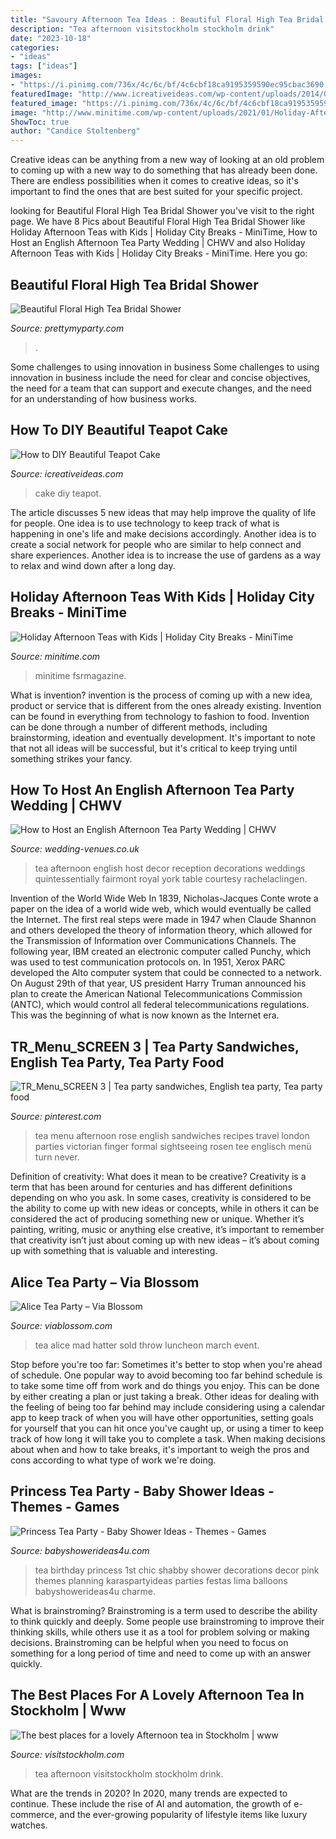 ```yaml
---
title: "Savoury Afternoon Tea Ideas : Beautiful Floral High Tea Bridal Shower"
description: "Tea afternoon visitstockholm stockholm drink"
date: "2023-10-18"
categories:
- "ideas"
tags: ["ideas"]
images:
- "https://i.pinimg.com/736x/4c/6c/bf/4c6cbf18ca9195359590ec95cbac3690.jpg"
featuredImage: "http://www.icreativeideas.com/wp-content/uploads/2014/06/How-to-DIY-Beautiful-Teapot-Cake-thumb.jpg"
featured_image: "https://i.pinimg.com/736x/4c/6c/bf/4c6cbf18ca9195359590ec95cbac3690.jpg"
image: "http://www.minitime.com/wp-content/uploads/2021/01/Holiday-Afternoon-Teas-with-Kids-e3851d8d0bca4c94a854db16b7817976.jpg"
ShowToc: true
author: "Candice Stoltenberg"
---
```



Creative ideas can be anything from a new way of looking at an old problem to coming up with a new way to do something that has already been done. There are endless possibilities when it comes to creative ideas, so it's important to find the ones that are best suited for your specific project.

	

		
looking for Beautiful Floral High Tea Bridal Shower you've visit to the right page. We have 8 Pics about Beautiful Floral High Tea Bridal Shower like Holiday Afternoon Teas with Kids | Holiday City Breaks - MiniTime, How to Host an English Afternoon Tea Party Wedding | CHWV and also Holiday Afternoon Teas with Kids | Holiday City Breaks - MiniTime. Here you go:
		
    
## Beautiful Floral High Tea Bridal Shower

<img loading=lazy src="http://www.prettymyparty.com/wp-content/uploads/2017/08/high-tea-bridal-shower-ideas-2.jpg" onerror="this.onerror=null;this.src='https://tse2.mm.bing.net/th?id=OIP.dlVrUSuKWRG5Ao5EgpyPmQHaLH&amp;pid=15.1';" alt="Beautiful Floral High Tea Bridal Shower">

_Source: prettymyparty.com_

>. 

	

Some challenges to using innovation in business
Some challenges to using innovation in business include the need for clear and concise objectives, the need for a team that can support and execute changes, and the need for an understanding of how business works.

    
## How To DIY Beautiful Teapot Cake

<img loading=lazy src="http://www.icreativeideas.com/wp-content/uploads/2014/06/How-to-DIY-Beautiful-Teapot-Cake-thumb.jpg" onerror="this.onerror=null;this.src='https://tse4.mm.bing.net/th?id=OIP.YUWEaYEDwHnWBog-PrzCkAHaHa&amp;pid=15.1';" alt="How to DIY Beautiful Teapot Cake">

_Source: icreativeideas.com_

>cake diy teapot. 

	

The article discusses 5 new ideas that may help improve the quality of life for people. One idea is to use technology to keep track of what is happening in one's life and make decisions accordingly. Another idea is to create a social network for people who are similar to help connect and share experiences. Another idea is to increase the use of gardens as a way to relax and wind down after a long day.

    
## Holiday Afternoon Teas With Kids | Holiday City Breaks - MiniTime

<img loading=lazy src="http://www.minitime.com/wp-content/uploads/2021/01/Holiday-Afternoon-Teas-with-Kids-e3851d8d0bca4c94a854db16b7817976.jpg" onerror="this.onerror=null;this.src='https://tse3.mm.bing.net/th?id=OIP.XNwFjnCe2j3Jz3da9bK_RgHaDx&amp;pid=15.1';" alt="Holiday Afternoon Teas with Kids | Holiday City Breaks - MiniTime">

_Source: minitime.com_

>minitime fsrmagazine. 

	

What is invention?
invention is the process of coming up with a new idea, product or service that is different from the ones already existing. Invention can be found in everything from technology to fashion to food. 
Invention can be done through a number of different methods, including brainstorming, ideation and eventually development. It's important to note that not all ideas will be successful, but it's critical to keep trying until something strikes your fancy.

    
## How To Host An English Afternoon Tea Party Wedding | CHWV

<img loading=lazy src="https://www.wedding-venues.co.uk/sites/default/files/wedding-afternoon-tea-party-set-up.jpg" onerror="this.onerror=null;this.src='https://tse2.mm.bing.net/th?id=OIP.oMGEAiEtPU5AkAEc9Dg_lQHaLH&amp;pid=15.1';" alt="How to Host an English Afternoon Tea Party Wedding | CHWV">

_Source: wedding-venues.co.uk_

>tea afternoon english host decor reception decorations weddings quintessentially fairmont royal york table courtesy rachelaclingen. 

	

Invention of the World Wide Web
In 1839, Nicholas-Jacques Conte wrote a paper on the idea of a world wide web, which would eventually be called the Internet. The first real steps were made in 1947 when Claude Shannon and others developed the theory of information theory, which allowed for the Transmission of Information over Communications Channels. The following year, IBM created an electronic computer called Punchy, which was used to test communication protocols on. In 1951, Xerox PARC developed the Alto computer system that could be connected to a network. On August 29th of that year, US president Harry Truman announced his plan to create the American National Telecommunications Commission (ANTC), which would control all federal telecommunications regulations. This was the beginning of what is now known as the Internet era.

    
## TR_Menu_SCREEN 3 | Tea Party Sandwiches, English Tea Party, Tea Party Food

<img loading=lazy src="https://i.pinimg.com/736x/4c/6c/bf/4c6cbf18ca9195359590ec95cbac3690.jpg" onerror="this.onerror=null;this.src='https://tse1.mm.bing.net/th?id=OIP.mga7_Tpp8dDwEnbwEIBUUwHaKk&amp;pid=15.1';" alt="TR_Menu_SCREEN 3 | Tea party sandwiches, English tea party, Tea party food">

_Source: pinterest.com_

>tea menu afternoon rose english sandwiches recipes travel london parties victorian finger formal sightseeing rosen tee englisch menü turn never. 

	

Definition of creativity: What does it mean to be creative?
Creativity is a term that has been around for centuries and has different definitions depending on who you ask. In some cases, creativity is considered to be the ability to come up with new ideas or concepts, while in others it can be considered the act of producing something new or unique. Whether it’s painting, writing, music or anything else creative, it’s important to remember that creativity isn’t just about coming up with new ideas – it’s about coming up with something that is valuable and interesting.

    
## Alice Tea Party – Via Blossom

<img loading=lazy src="https://cdn.shopify.com/s/files/1/0413/1017/collections/Alice-Opening.jpg?v=1489009834" onerror="this.onerror=null;this.src='https://tse4.mm.bing.net/th?id=OIP.Vl2HN50vY_clCMKJF5sb-gHaE7&amp;pid=15.1';" alt="Alice Tea Party – Via Blossom">

_Source: viablossom.com_

>tea alice mad hatter sold throw luncheon march event. 

	

Stop before you're too far: Sometimes it's better to stop when you're ahead of schedule.
One popular way to avoid becoming too far behind schedule is to take some time off from work and do things you enjoy. This can be done by either creating a plan or just taking a break. Other ideas for dealing with the feeling of being too far behind may include considering using a calendar app to keep track of when you will have other opportunities, setting goals for yourself that you can hit once you've caught up, or using a timer to keep track of how long it will take you to complete a task. When making decisions about when and how to take breaks, it's important to weigh the pros and cons according to what type of work we're doing.

    
## Princess Tea Party - Baby Shower Ideas - Themes - Games

<img loading=lazy src="http://www.babyshowerideas4u.com/wp-content/uploads/2014/01/CARLOTA10.jpg" onerror="this.onerror=null;this.src='https://tse3.mm.bing.net/th?id=OIP.3DLEd2CXGWfoZytObz1-UgHaJ3&amp;pid=15.1';" alt="Princess Tea Party - Baby Shower Ideas - Themes - Games">

_Source: babyshowerideas4u.com_

>tea birthday princess 1st chic shabby shower decorations decor pink themes planning karaspartyideas parties festas lima balloons babyshowerideas4u charme. 

	

What is brainstroming?
Brainstroming is a term used to describe the ability to think quickly and deeply. Some people use brainstroming to improve their thinking skills, while others use it as a tool for problem solving or making decisions. Brainstroming can be helpful when you need to focus on something for a long period of time and need to come up with an answer quickly.

    
## The Best Places For A Lovely Afternoon Tea In Stockholm | Www

<img loading=lazy src="https://www.visitstockholm.com/media/images/0d9e93df589e46839b6f076218b0fc71.max-1200x630.jpg" onerror="this.onerror=null;this.src='https://tse1.mm.bing.net/th?id=OIP.GY5JS0EpLE7L9YP_zMYsCQHaDt&amp;pid=15.1';" alt="The best places for a lovely Afternoon tea in Stockholm | www">

_Source: visitstockholm.com_

>tea afternoon visitstockholm stockholm drink. 

	

What are the trends in 2020?
In 2020, many trends are expected to continue. These include the rise of AI and automation, the growth of e-commerce, and the ever-growing popularity of lifestyle items like luxury watches.

